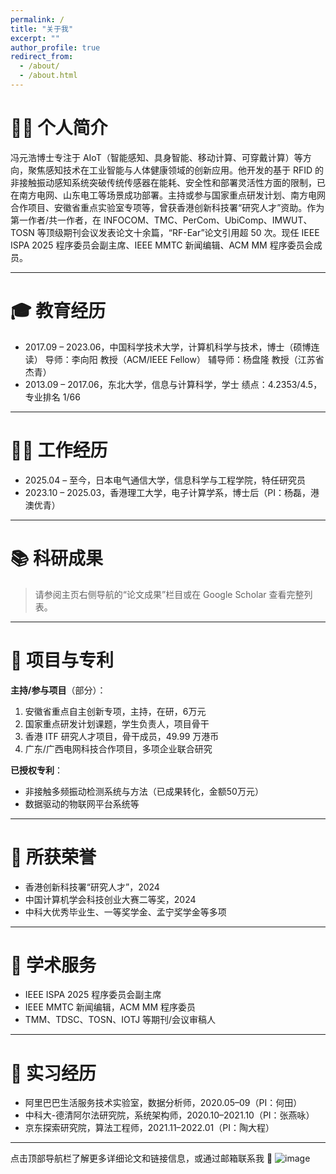 ```yaml
---
permalink: /
title: "关于我"
excerpt: ""
author_profile: true
redirect_from:
  - /about/
  - /about.html
---
```



<span class='anchor' id='about-me'></span>

# 👨‍💻 个人简介

冯元浩博士专注于 AIoT（智能感知、具身智能、移动计算、可穿戴计算）等方向，聚焦感知技术在工业智能与人体健康领域的创新应用。他开发的基于 RFID 的非接触振动感知系统突破传统传感器在能耗、安全性和部署灵活性方面的限制，已在南方电网、山东电工等场景成功部署。主持或参与国家重点研发计划、南方电网合作项目、安徽省重点实验室专项等，曾获香港创新科技署“研究人才”资助。作为第一作者/共一作者，在 INFOCOM、TMC、PerCom、UbiComp、IMWUT、TOSN 等顶级期刊会议发表论文十余篇，“RF-Ear”论文引用超 50 次。现任 IEEE ISPA 2025 程序委员会副主席、IEEE MMTC 新闻编辑、ACM MM 程序委员会成员。

---

# 🎓 教育经历

* 2017.09 – 2023.06，中国科学技术大学，计算机科学与技术，博士（硕博连读）
  导师：李向阳 教授（ACM/IEEE Fellow）
  辅导师：杨盘隆 教授（江苏省杰青）
* 2013.09 – 2017.06，东北大学，信息与计算科学，学士
  绩点：4.2353/4.5，专业排名 1/66

---

# 🧑‍🏫 工作经历

* 2025.04 – 至今，日本电气通信大学，信息科学与工程学院，特任研究员
* 2023.10 – 2025.03，香港理工大学，电子计算学系，博士后（PI：杨磊，港澳优青）

---

# 📚 科研成果

> 请参阅主页右侧导航的“论文成果”栏目或在 Google Scholar 查看完整列表。

---

# 🧪 项目与专利

**主持/参与项目**（部分）：

1. 安徽省重点自主创新专项，主持，在研，6万元
2. 国家重点研发计划课题，学生负责人，项目骨干
3. 香港 ITF 研究人才项目，骨干成员，49.99 万港币
4. 广东/广西电网科技合作项目，多项企业联合研究

**已授权专利**：

* 非接触多频振动检测系统与方法（已成果转化，金额50万元）
* 数据驱动的物联网平台系统等

---

# 🏅 所获荣誉

* 香港创新科技署“研究人才”，2024
* 中国计算机学会科技创业大赛二等奖，2024
* 中科大优秀毕业生、一等奖学金、孟宁奖学金等多项

---

# 🧩 学术服务

* IEEE ISPA 2025 程序委员会副主席
* IEEE MMTC 新闻编辑，ACM MM 程序委员
* TMM、TDSC、TOSN、IOTJ 等期刊/会议审稿人

---

# 🧳 实习经历

* 阿里巴巴生活服务技术实验室，数据分析师，2020.05–09（PI：何田）
* 中科大-德清阿尔法研究院，系统架构师，2020.10–2021.10（PI：张燕咏）
* 京东探索研究院，算法工程师，2021.11–2022.01（PI：陶大程）

---

点击顶部导航栏了解更多详细论文和链接信息，或通过邮箱联系我 🤝
![image](https://github.com/user-attachments/assets/e3876cef-b1b6-492d-ade7-945cabdc7e24)
